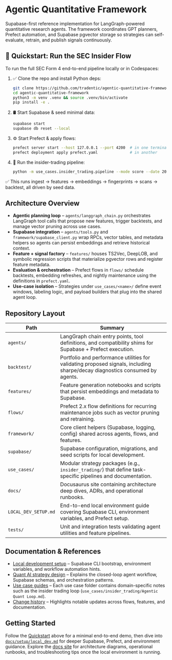 # Agentic Quantitative Framework

Supabase-first reference implementation for LangGraph-powered quantitative research agents. The framework coordinates GPT planners, Prefect automation, and Supabase pgvector storage so strategies can self-evaluate, retrain, and publish signals continuously.

## 🧪 Quickstart: Run the SEC Insider Flow

To run the full SEC Form 4 end-to-end pipeline locally or in Codespaces:

1. ✅ Clone the repo and install Python deps:
   ```bash
   git clone https://github.com/tradentic/agentic-quantitative-framework.git
   cd agentic-quantitative-framework
   python3 -m venv .venv && source .venv/bin/activate
   pip install -e .
   ```

2. 🛢 Start Supabase & seed minimal data:

   ```bash
   supabase start
   supabase db reset --local
   ```

3. ⚙️ Start Prefect & apply flows:

   ```bash
   prefect server start --host 127.0.0.1 --port 4200  # in one terminal
   prefect deployment apply prefect.yaml              # in another
   ```

4. 🚀 Run the insider-trading pipeline:

   ```bash
   python -m use_cases.insider_trading.pipeline --mode score --date 2024-12-31 --symbol ACME --mock
   ```

✅ This runs ingest → features → embeddings → fingerprints → scans → backtest, all driven by seed data.

## Architecture Overview

- **Agentic planning loop** – `agents/langgraph_chain.py` orchestrates LangGraph tool calls that propose new features, trigger backtests, and manage vector pruning across use cases.
- **Supabase integration** – `agents/tools.py` and `framework/supabase_client.py` wrap RPCs, vector tables, and metadata helpers so agents can persist embeddings and retrieve historical context.
- **Feature + signal factory** – `features/` houses TS2Vec, DeepLOB, and symbolic regression scripts that materialize pgvector rows and register feature metadata.
- **Evaluation & orchestration** – Prefect flows in `flows/` schedule backtests, embedding refreshes, and nightly maintenance using the definitions in `prefect.yaml`.
- **Use-case isolation** – Strategies under `use_cases/<name>/` define event windows, labeling logic, and payload builders that plug into the shared agent loop.

## Repository Layout

| Path | Summary |
| --- | --- |
| `agents/` | LangGraph chain entry points, tool definitions, and compatibility shims for Supabase + Prefect execution. |
| `backtest/` | Portfolio and performance utilities for validating proposed signals, including sharpe/decay diagnostics consumed by agents. |
| `features/` | Feature generation notebooks and scripts that persist embeddings and metadata to Supabase. |
| `flows/` | Prefect 2.x flow definitions for recurring maintenance jobs such as vector pruning and retraining. |
| `framework/` | Core client helpers (Supabase, logging, config) shared across agents, flows, and features. |
| `supabase/` | Supabase configuration, migrations, and seed scripts for local development. |
| `use_cases/` | Modular strategy packages (e.g., `insider_trading/`) that define task-specific pipelines and documentation. |
| `docs/` | Docusaurus site containing architecture deep dives, ADRs, and operational runbooks. |
| `LOCAL_DEV_SETUP.md` | End-to-end local environment guide covering Supabase CLI, environment variables, and Prefect setup. |
| `tests/` | Unit and integration tests validating agent utilities and feature pipelines. |

## Documentation & References

- [Local development setup](LOCAL_DEV_SETUP.md) – Supabase CLI bootstrap, environment variables, and workflow automation hints.
- [Quant AI strategy design](docs/architecture/quant_ai_strategy_design.md) – Explains the closed-loop agent workflow, Supabase schemas, and orchestration patterns.
- [Use case guides](use_cases/) – Each use case folder contains domain-specific notes such as the insider trading loop (`use_cases/insider_trading/Agentic Quant Loop.md`).
- [Change history](CHANGELOG.md) – Highlights notable updates across flows, features, and documentation.

## Getting Started

Follow the [Quickstart](#-quickstart-run-the-sec-insider-flow) above for a minimal end-to-end demo, then dive into [`docs/setup/local_dev.md`](docs/setup/local_dev.md) for deeper Supabase, Prefect, and environment guidance. Explore the [docs site](docs/) for architecture diagrams, operational runbooks, and troubleshooting tips once the local environment is running.

